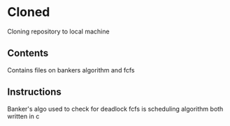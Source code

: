 # Cloned
Cloning repository to local machine
## Contents
Contains files on bankers algorithm and fcfs
## Instructions
Banker's algo used to check for deadlock
fcfs is scheduling algorithm
both written in c
